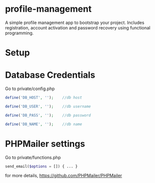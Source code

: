 # profile-management
A simple profile management app to bootstrap your project. Includes registration, account activation and password recovery using functional programming.

# Setup
# Database Credentials
Go to private/config.php
<br>
```php
define('DB_HOST', '');    //db host 

define('DB_USER', '');    //db username

define('DB_PASS', '');    //db password

define('DB_NAME', '');    //db name
```
# PHPMailer settings
Go to private/functions.php
<br>
```php
send_email($options = []) { ... }
```
for more details, https://github.com/PHPMailer/PHPMailer
